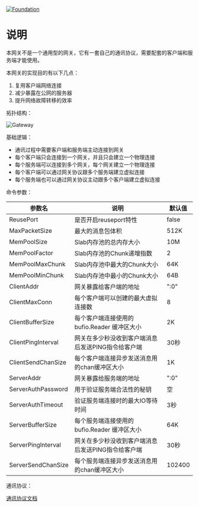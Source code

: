 [![Foundation](https://img.shields.io/badge/Golang-Foundation-green.svg)](http://golangfoundation.org)

说明
====

本网关不是一个通用型的网关，它有一套自己的通讯协议，需要配套的客户端和服务端才能使用。

本网关的实现目的有以下几点：

1. 复用客户端网络连接
2. 减少暴露在公网的服务器
3. 提升网络故障转移的效率

拓扑结构：

![Gateway](https://raw.githubusercontent.com/fastgo/gateway/master/README.png)

基础逻辑：

+ 通讯过程中需要客户端和服务端主动连接到网关
+ 每个客户端只会连接到一个网关，并且只会建立一个物理连接
+ 每个服务端可以连接到多个网关，每个网关建立一个物理连接
+ 每个客户端可以通过网关协议跟多个服务端建立虚拟连接
+ 每个服务端也可以通过网关协议主动跟多个客户端建立虚拟连接

命令参数：

| 参数名 | 说明 | 默认值 |
| --- | --- | --- |
| ReusePort | 是否开启reuseport特性 | false |
| MaxPacketSize | 最大的消息包体积 | 512K |
| MemPoolSize | Slab内存池的总内存大小 | 10M |
| MemPoolFactor | Slab内存池的Chunk递增指数 | 2 |
| MemPoolMaxChunk | Slab内存池中最大的Chunk大小 | 64K |
| MemPoolMinChunk | Slab内存池中最小的Chunk大小 | 64B |
| ClientAddr | 网关暴露给客户端的地址 | ":0" |
| ClientMaxConn | 每个客户端可以创建的最大虚拟连接数 | 8 |
| ClientBufferSize | 每个客户端连接使用的 bufio.Reader 缓冲区大小 | 2K |
| ClientPingInterval | 网关在多少秒没收到客户端消息后发送PING指令给客户端 | 30秒 |
| ClientSendChanSize | 每个客户端连接异步发送消息用的chan缓冲区大小 | 1K |
| ServerAddr | 网关暴露给服务端的地址 | ":0" |
| ServerAuthPassword | 用于验证服务端合法性的秘钥 | 空 |
| ServerAuthTimeout | 验证服务端连接时的最大IO等待时间 | 3秒 |
| ServerBufferSize | 每个服务端连接使用的 bufio.Reader 缓冲区大小 | 64K |
| ServerPingInterval | 网关在多少秒没收到客户端消息后发送PING指令给客户端 | 30秒 |
| ServerSendChanSize | 每个服务端连接异步发送消息用的chan缓冲区大小 | 102400 |

通讯协议：

[通讯协议文档](https://github.com/fastgo/gateway/tree/master/gateway)
